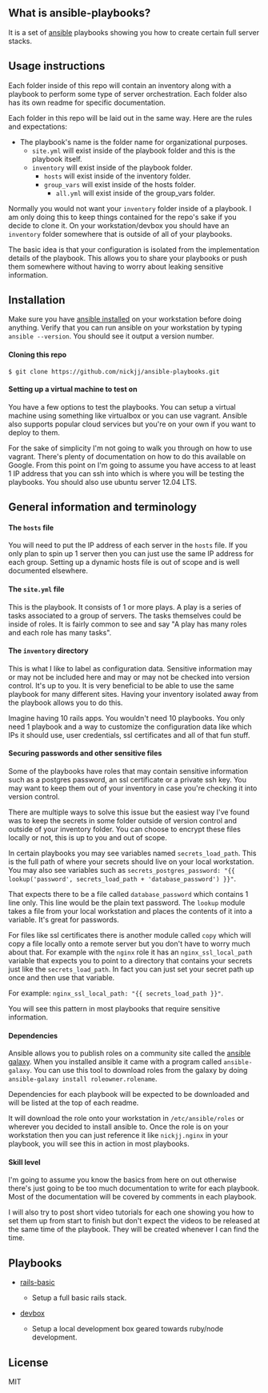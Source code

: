 ## What is ansible-playbooks?

It is a set of [ansible](http://www.ansible.com/home) playbooks showing you how to create certain full server stacks.

## Usage instructions

Each folder inside of this repo will contain an inventory along with a playbook to perform some type of server orchestration. Each folder also has its own readme for specific documentation.

Each folder in this repo will be laid out in the same way. Here are the rules and expectations:

- The playbook's name is the folder name for organizational purposes.
  - `site.yml` will exist inside of the playbook folder and this is the playbook itself.
  - `inventory` will exist inside of the playbook folder.
    - `hosts` will exist inside of the inventory folder.
    - `group_vars` will exist inside of the hosts folder.
      - `all.yml` will exist inside of the group_vars folder.

Normally you would not want your `inventory` folder inside of a playbook. I am only doing this to keep things contained for the repo's sake if you decide to clone it. On your workstation/devbox you should have an `inventory` folder somewhere that is outside of all of your playbooks.

The basic idea is that your configuration is isolated from the implementation details of the playbook. This allows you to share your playbooks or push them somewhere without having to worry about leaking sensitive information.

## Installation

Make sure you have [ansible installed](http://docs.ansible.com/intro_installation.html) on your workstation before doing anything. Verify that you can run ansible on your workstation by typing `ansible --version`. You should see it output a version number.

#### Cloning this repo

`$ git clone https://github.com/nickjj/ansible-playbooks.git`

#### Setting up a virtual machine to test on

You have a few options to test the playbooks. You can setup a virtual machine using something like virtualbox or you can use vagrant. Ansible also supports popular cloud services but you're on your own if you want to deploy to them.

For the sake of simplicity I'm not going to walk you through on how to use vagrant. There's plenty of documentation on how to do this available on Google. From this point on I'm going to assume you have access to at least 1 IP address that you can ssh into which is where you will be testing the playbooks. You should also use ubuntu server 12.04 LTS.

## General information and terminology

#### The `hosts` file

You will need to put the IP address of each server in the `hosts` file. If you only plan to spin up 1 server then you can just use the same IP address for each group. Setting up a dynamic hosts file is out of scope and is well documented elsewhere.

#### The `site.yml` file

This is the playbook. It consists of 1 or more plays. A play is a series of tasks associated to a group of servers. The tasks themselves could be inside of roles. It is fairly common to see and say "A play has many roles and each role has many tasks".

#### The `inventory` directory

This is what I like to label as configuration data. Sensitive information may or may not be included here and may or may not be checked into version control. It's up to you. It is very beneficial to be able to use the same playbook for many different sites. Having your inventory isolated away from the playbook allows you to do this.

Imagine having 10 rails apps. You wouldn't need 10 playbooks. You only need 1 playbook and a way to customize the configuration data like which IPs it should use, user credentials, ssl certificates and all of that fun stuff.

#### Securing passwords and other sensitive files

Some of the playbooks have roles that may contain sensitive information such as a postgres password, an ssl certificate or a private ssh key. You may want to keep them out of your inventory in case you're checking it into version control.

There are multiple ways to solve this issue but the easiest way I've found was to keep the secrets in some folder outside of version control and outside of your inventory folder. You can choose to encrypt these files locally or not, this is up to you and out of scope.

In certain playbooks you may see variables named `secrets_load_path`. This is the full path of where your secrets should live on your local workstation. You may also see variables such as `secrets_postgres_password: "{{ lookup('password', secrets_load_path + 'database_password') }}"`.

That expects there to be a file called `database_password` which contains 1 line only. This line would be the plain text password. The `lookup` module takes a file from your local workstation and places the contents of it into a variable. It's great for passwords.

For files like ssl certificates there is another module called `copy` which will copy a file locally onto a remote server but you don't have to worry much about that. For example with the `nginx` role it has an `nginx_ssl_local_path` variable that expects you to point to a directory that contains your secrets just like the `secrets_load_path`. In fact you can just set your secret path up once and then use that variable.

For example: `nginx_ssl_local_path: "{{ secrets_load_path }}"`.

You will see this pattern in most playbooks that require sensitive information.

#### Dependencies

Ansible allows you to publish roles on a community site called the [ansible galaxy](https://galaxy.ansible.com/). When you installed ansible it came with a program called `ansible-galaxy`. You can use this tool to download roles from the galaxy by doing `ansible-galaxy install roleowner.rolename`.

Dependencies for each playbook will be expected to be downloaded and will be listed at the top of each readme.

It will download the role onto your workstation in `/etc/ansible/roles` or wherever you decided to install ansible to. Once the role is on your workstation then you can just reference it like `nickjj.nginx` in your playbook, you will see this in action in most playbooks.

#### Skill level

I'm going to assume you know the basics from here on out otherwise there's just going to be too much documentation to write for each playbook. Most of the documentation will be covered by comments in each playbook.

I will also try to post short video tutorials for each one showing you how to set them up from start to finish but don't expect the videos to be released at the same time of the playbook. They will be created whenever I can find the time.

## Playbooks

- [rails-basic](https://github.com/nickjj/ansible-playbooks/tree/master/rails-basic)
  - Setup a full basic rails stack.

- [devbox](https://github.com/nickjj/ansible-playbooks/tree/master/devbox)
  - Setup a local development box geared towards ruby/node development.

## License

MIT
